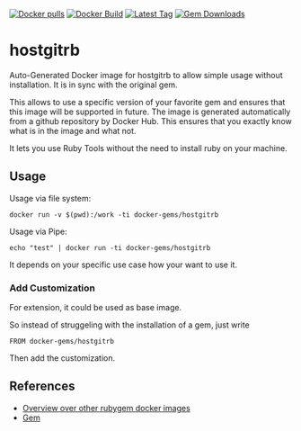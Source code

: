 [![Docker pulls](https://img.shields.io/docker/pulls/rubygem/hostgitrb.svg)](https://hub.docker.com/r/rubygem/hostgitrb/)
[![Docker Build](https://img.shields.io/docker/automated/rubygem/hostgitrb.svg)](https://hub.docker.com/r/rubygem/hostgitrb/)
[![Latest Tag](https://img.shields.io/github/tag/docker-rubygem/hostgitrb.svg)](https://hub.docker.com/r/rubygem/hostgitrb/)
[![Gem Downloads](https://img.shields.io/gem/dt/hostgitrb.svg)](https://rubygems.org/gems/hostgitrb/)
# hostgitrb

Auto-Generated Docker image for hostgitrb to allow simple usage without installation.
It is in sync with the original gem.

This allows to use a specific version of your favorite gem and ensures that this image will be supported in future.
The image is generated automatically from a github repository by Docker Hub.
This ensures that you exactly know what is in the image and what not.

It lets you use Ruby Tools without the need to install ruby on your machine.

## Usage

Usage via file system:

`docker run -v $(pwd):/work -ti docker-gems/hostgitrb`

Usage via Pipe:

`echo "test" | docker run -ti docker-gems/hostgitrb`

It depends on your specific use case how your want to use it.

### Add Customization

For extension, it could be used as base image.

So instead of struggeling with the installation of a gem, just write

`FROM docker-gems/hostgitrb`

Then add the customization.

## References

 - [Overview over other rubygem docker images](https://github.com/thinkbot/docker-rubygem)
 - [Gem](https://rubygems.org/gems/hostgitrb/)
